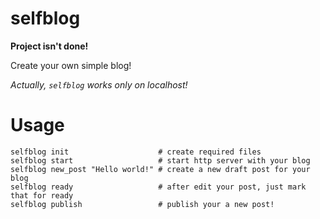 # selfblog
**Project isn't done!**

Create your own simple blog!

*Actually, `selfblog` works only on localhost!*

# Usage
```shell
selfblog init                    # create required files
selfblog start                   # start http server with your blog
selfblog new_post "Hello world!" # create a new draft post for your blog
selfblog ready                   # after edit your post, just mark that for ready
selfblog publish                 # publish your a new post!
```
